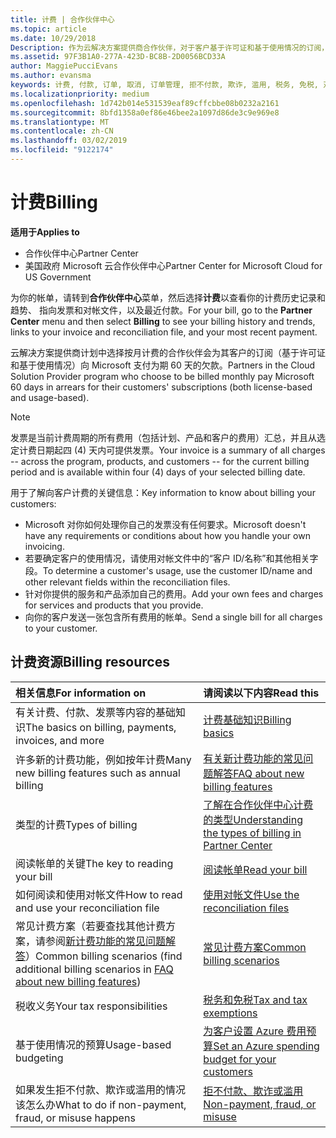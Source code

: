 ```yaml
---
title: 计费 | 合作伙伴中心
ms.topic: article
ms.date: 10/29/2018
Description: 作为云解决方案提供商合作伙伴，对于客户基于许可证和基于使用情况的订阅，你将需要向 Microsoft 支付为期 60 天的欠款。
ms.assetid: 97F3B1A0-277A-423D-BC8B-2D0056BCD33A
author: MaggiePucciEvans
ms.author: evansma
keywords: 计费, 付款, 订单, 取消, 订单管理, 拒不付款, 欺诈, 滥用, 税务, 免税, 对帐文件, 对帐文件
ms.localizationpriority: medium
ms.openlocfilehash: 1d742b014e531539eaf89cffcbbe08b0232a2161
ms.sourcegitcommit: 8bfd1358a0ef86e46bee2a1097d86de3c9e969e8
ms.translationtype: MT
ms.contentlocale: zh-CN
ms.lasthandoff: 03/02/2019
ms.locfileid: "9122174"
---
```

# <a name="billing"></a><span data-ttu-id="6fa4f-104">计费</span><span class="sxs-lookup"><span data-stu-id="6fa4f-104">Billing</span></span>

**<span data-ttu-id="6fa4f-105">适用于</span><span class="sxs-lookup"><span data-stu-id="6fa4f-105">Applies to</span></span>**

-  <span data-ttu-id="6fa4f-106">合作伙伴中心</span><span class="sxs-lookup"><span data-stu-id="6fa4f-106">Partner Center</span></span>
-  <span data-ttu-id="6fa4f-107">美国政府 Microsoft 云合作伙伴中心</span><span class="sxs-lookup"><span data-stu-id="6fa4f-107">Partner Center for Microsoft Cloud for US Government</span></span>
 
 
<span data-ttu-id="6fa4f-108">为你的帐单，请转到**合作伙伴中心**菜单，然后选择**计费**以查看你的计费历史记录和趋势、 指向发票和对帐文件，以及最近付款。</span><span class="sxs-lookup"><span data-stu-id="6fa4f-108">For your bill, go to the **Partner Center** menu and then select **Billing** to see your billing history and trends, links to your invoice and reconciliation file, and your most recent payment.</span></span>

<span data-ttu-id="6fa4f-109">云解决方案提供商计划中选择按月计费的合作伙伴会为其客户的订阅（基于许可证和基于使用情况）向 Microsoft 支付为期 60 天的欠款。</span><span class="sxs-lookup"><span data-stu-id="6fa4f-109">Partners in the Cloud Solution Provider program who choose to be billed monthly pay Microsoft 60 days in arrears for their customers' subscriptions (both license-based and usage-based).</span></span>

> [!NOTE]  
> <span data-ttu-id="6fa4f-110">发票是当前计费周期的所有费用（包括计划、产品和客户的费用）汇总，并且从选定计费日期起四 (4) 天内可提供发票。</span><span class="sxs-lookup"><span data-stu-id="6fa4f-110">Your invoice is a summary of all charges -- across the program, products, and customers -- for the current billing period and is available within four (4) days of your selected billing date.</span></span>

<span data-ttu-id="6fa4f-111">用于了解向客户计费的关键信息：</span><span class="sxs-lookup"><span data-stu-id="6fa4f-111">Key information to know about billing your customers:</span></span>

-   <span data-ttu-id="6fa4f-112">Microsoft 对你如何处理你自己的发票没有任何要求。</span><span class="sxs-lookup"><span data-stu-id="6fa4f-112">Microsoft doesn't have any requirements or conditions about how you handle your own invoicing.</span></span>
-   <span data-ttu-id="6fa4f-113">若要确定客户的使用情况，请使用对帐文件中的“客户 ID/名称”和其他相关字段。</span><span class="sxs-lookup"><span data-stu-id="6fa4f-113">To determine a customer's usage, use the customer ID/name and other relevant fields within the reconciliation files.</span></span>
-   <span data-ttu-id="6fa4f-114">针对你提供的服务和产品添加自己的费用。</span><span class="sxs-lookup"><span data-stu-id="6fa4f-114">Add your own fees and charges for services and products that you provide.</span></span>
-   <span data-ttu-id="6fa4f-115">向你的客户发送一张包含所有费用的帐单。</span><span class="sxs-lookup"><span data-stu-id="6fa4f-115">Send a single bill for all charges to your customer.</span></span>

## <a name="billing-resources"></a><span data-ttu-id="6fa4f-116">计费资源</span><span class="sxs-lookup"><span data-stu-id="6fa4f-116">Billing resources</span></span>
|**<span data-ttu-id="6fa4f-117">相关信息</span><span class="sxs-lookup"><span data-stu-id="6fa4f-117">For information on</span></span>**   |**<span data-ttu-id="6fa4f-118">请阅读以下内容</span><span class="sxs-lookup"><span data-stu-id="6fa4f-118">Read this</span></span>**    |
|:-----------------------------|:-----------------|
|<span data-ttu-id="6fa4f-119">有关计费、付款、发票等内容的基础知识</span><span class="sxs-lookup"><span data-stu-id="6fa4f-119">The basics on billing, payments, invoices, and  more</span></span>   |[<span data-ttu-id="6fa4f-120">计费基础知识</span><span class="sxs-lookup"><span data-stu-id="6fa4f-120">Billing basics</span></span>](billing-basics.md)
|<span data-ttu-id="6fa4f-121">许多新的计费功能，例如按年计费</span><span class="sxs-lookup"><span data-stu-id="6fa4f-121">Many new billing features such as annual billing</span></span>   |[<span data-ttu-id="6fa4f-122">有关新计费功能的常见问题解答</span><span class="sxs-lookup"><span data-stu-id="6fa4f-122">FAQ about new billing features</span></span>](faq-about-new-billing-features.md)|
|<span data-ttu-id="6fa4f-123">类型的计费</span><span class="sxs-lookup"><span data-stu-id="6fa4f-123">Types of billing</span></span>   |[<span data-ttu-id="6fa4f-124">了解在合作伙伴中心计费的类型</span><span class="sxs-lookup"><span data-stu-id="6fa4f-124">Understanding the types of billing in Partner Center</span></span>](billing-different-types.md)   |
|<span data-ttu-id="6fa4f-125">阅读帐单的关键</span><span class="sxs-lookup"><span data-stu-id="6fa4f-125">The key to reading your bill</span></span>   |[<span data-ttu-id="6fa4f-126">阅读帐单</span><span class="sxs-lookup"><span data-stu-id="6fa4f-126">Read your bill</span></span>](read-your-bill.md)   |
|<span data-ttu-id="6fa4f-127">如何阅读和使用对帐文件</span><span class="sxs-lookup"><span data-stu-id="6fa4f-127">How to read and use your reconciliation file</span></span>   |[<span data-ttu-id="6fa4f-128">使用对帐文件</span><span class="sxs-lookup"><span data-stu-id="6fa4f-128">Use the reconciliation files</span></span>](use-the-reconciliation-files.md)|
|<span data-ttu-id="6fa4f-129">常见计费方案（若要查找其他计费方案，请参阅[新计费功能的常见问题解答](faq-about-new-billing-features.md)）</span><span class="sxs-lookup"><span data-stu-id="6fa4f-129">Common billing scenarios (find additional billing scenarios in [FAQ about new billing features](faq-about-new-billing-features.md))</span></span>|[<span data-ttu-id="6fa4f-130">常见计费方案</span><span class="sxs-lookup"><span data-stu-id="6fa4f-130">Common billing scenarios</span></span>](common-billing-scenarios.md)|
|<span data-ttu-id="6fa4f-131">税收义务</span><span class="sxs-lookup"><span data-stu-id="6fa4f-131">Your tax responsibilities</span></span>   | [<span data-ttu-id="6fa4f-132">税务和免税</span><span class="sxs-lookup"><span data-stu-id="6fa4f-132">Tax and tax exemptions</span></span>](tax-and-tax-exemptions.md)|
|<span data-ttu-id="6fa4f-133">基于使用情况的预算</span><span class="sxs-lookup"><span data-stu-id="6fa4f-133">Usage-based budgeting</span></span>    |[<span data-ttu-id="6fa4f-134">为客户设置 Azure 费用预算</span><span class="sxs-lookup"><span data-stu-id="6fa4f-134">Set an Azure spending budget for your customers</span></span>](set-an-azure-spending-budget-for-your-customers.md)|
|<span data-ttu-id="6fa4f-135">如果发生拒不付款、欺诈或滥用的情况该怎么办</span><span class="sxs-lookup"><span data-stu-id="6fa4f-135">What to do if non-payment, fraud, or misuse happens</span></span>   |[<span data-ttu-id="6fa4f-136">拒不付款、欺诈或滥用</span><span class="sxs-lookup"><span data-stu-id="6fa4f-136">Non-payment, fraud, or misuse</span></span>](non-payment--fraud--or-misuse.md)|




















